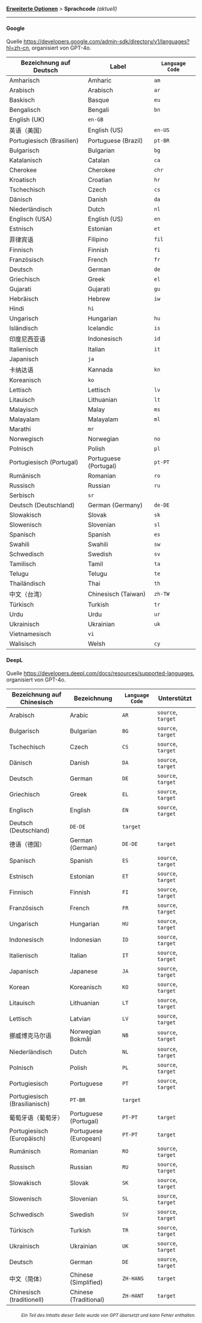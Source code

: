 [**Erweiterte Optionen**](./introduction.md) > **Sprachcode** _(aktuell)_

---

#### Google

Quelle <https://developers.google.com/admin-sdk/directory/v1/languages?hl=zh-cn>, organisiert von GPT-4o.

| Bezeichnung auf Deutsch | Label | `Language Code` |
| --- | --- | --- |
| Amharisch | Amharic | `am` |
| Arabisch | Arabisch | `ar` |
| Baskisch | Basque | `eu` |
| Bengalisch | Bengali | `bn` |
| English (UK) | `en-GB` |
| 英语（美国） | English (US) | `en-US` |
| Portugiesisch (Brasilien) | Portuguese (Brazil) | `pt-BR` |
| Bulgarisch | Bulgarian | `bg` |
| Katalanisch | Catalan | `ca` |
| Cherokee | Cherokee | `chr` |
| Kroatisch | Croatian | `hr` |
| Tschechisch | Czech | `cs` |
| Dänisch | Danish | `da` |
| Niederländisch | Dutch | `nl` |
| Englisch (USA) | English (US) | `en` |
| Estnisch | Estonian | `et` |
| 菲律宾语 | Filipino | `fil` |
| Finnisch | Finnish | `fi` |
| Französisch | French | `fr` |
| Deutsch | German | `de` |
| Griechisch | Greek | `el` |
| Gujarati | Gujarati | `gu` |
| Hebräisch | Hebrew | `iw` |
| Hindi | `hi` |
| Ungarisch | Hungarian | `hu` |
| Isländisch | Icelandic | `is` |
| 印度尼西亚语 | Indonesisch | `id` |
| Italienisch | Italian | `it` |
| Japanisch | `ja` |
| 卡纳达语 | Kannada | `kn` |
| Koreanisch | `ko` |
| Lettisch | Lettisch | `lv` |
| Litauisch | Lithuanian | `lt` |
| Malayisch | Malay | `ms` |
| Malayalam | Malayalam | `ml` |
| Marathi | `mr` |
| Norwegisch | Norwegian | `no` |
| Polnisch | Polish | `pl` |
| Portugiesisch (Portugal) | Portuguese (Portugal) | `pt-PT` |
| Rumänisch | Romanian | `ro` |
| Russisch | Russian | `ru` |
| Serbisch | `sr` |
| Deutsch (Deutschland) | German (Germany) | `de-DE` |
| Slowakisch | Slovak | `sk` |
| Slowenisch | Slovenian | `sl` |
| Spanisch | Spanish | `es` |
| Swahili | Swahili | `sw` |
| Schwedisch | Swedish | `sv` |
| Tamilisch | Tamil | `ta` |
| Telugu | Telugu | `te` |
| Thailändisch | Thai | `th` |
| 中文（台湾） | Chinesisch (Taiwan) | `zh-TW` |
| Türkisch | Turkish | `tr` |
| Urdu | Urdu | `ur` |
| Ukrainisch | Ukrainian | `uk` |
| Vietnamesisch | `vi` |
| Walisisch | Welsh | `cy` |


#### DeepL
Quelle <https://developers.deepl.com/docs/resources/supported-languages>, organisiert von GPT-4o.

| Bezeichnung auf Chinesisch | Bezeichnung | `Language Code` | Unterstützt |
| --- | --- | --- | --- |
| Arabisch | Arabic | `AR` | `source`, `target` |
| Bulgarisch | Bulgarian | `BG` | `source`, `target` |
| Tschechisch | Czech | `CS` | `source`, `target` |
| Dänisch | Danish | `DA` | `source`, `target` |
| Deutsch | German | `DE` | `source`, `target` |
| Griechisch | Greek | `EL` | `source`, `target` |
| Englisch | English | `EN` | `source`, `target` |
| Deutsch (Deutschland) | `DE-DE` | `target` |
| 德语（德国） | German (German) | `DE-DE` | `target` |
| Spanisch | Spanish | `ES` | `source`, `target` |
| Estnisch | Estonian | `ET` | `source`, `target` |
| Finnisch | Finnish | `FI` | `source`, `target` |
| Französisch | French | `FR` | `source`, `target` |
| Ungarisch | Hungarian | `HU` | `source`, `target` |
| Indonesisch | Indonesian | `ID` | `source`, `target` |
| Italienisch | Italian | `IT` | `source`, `target` |
| Japanisch | Japanese | `JA` | `source`, `target` |
| Korean | Koreanisch | `KO` | `source`, `target` |
| Litauisch | Lithuanian | `LT` | `source`, `target` |
| Lettisch | Latvian | `LV` | `source`, `target` |
| 挪威博克马尔语 | Norwegian Bokmål | `NB` | `source`, `target` |
| Niederländisch | Dutch | `NL` | `source`, `target` |
| Polnisch | Polish | `PL` | `source`, `target` |
| Portugiesisch | Portuguese | `PT` | `source`, `target` |
| Portugiesisch (Brasilianisch) | `PT-BR` | `target` |
| 葡萄牙语（葡萄牙） | Portuguese (Portugal) | `PT-PT` | `target` |
| Portugiesisch (Europäisch) | Portuguese (European) | `PT-PT` | `target` |
| Rumänisch | Romanian | `RO` | `source`, `target` |
| Russisch | Russian | `RU` | `source`, `target` |
| Slowakisch | Slovak | `SK` | `source`, `target` |
| Slowenisch | Slovenian | `SL` | `source`, `target` |
| Schwedisch | Swedish | `SV` | `source`, `target` |
| Türkisch | Turkish | `TR` | `source`, `target` |
| Ukrainisch | Ukrainian | `UK` | `source`, `target` |
| Deutsch | German | `DE` | `source`, `target` |
| 中文（简体） | Chinese (Simplified) | `ZH-HANS` | `target` |
| Chinesisch (traditionell) | Chinese (Traditional) | `ZH-HANT` | `target` |

<div align="right"> 
<h6><small>Ein Teil des Inhalts dieser Seite wurde von GPT übersetzt und kann Fehler enthalten.</small></h6>